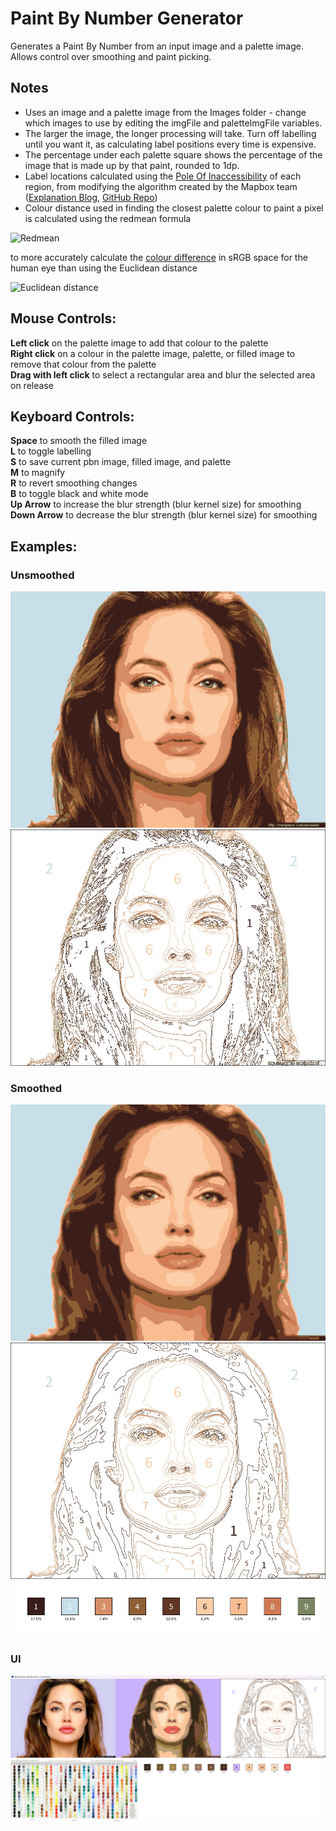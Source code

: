 # Paint By Number Generator
Generates a Paint By Number from an input image and a palette image. Allows control over smoothing and paint picking.
## Notes
* Uses an image and a palette image from the Images folder - change which images to use by editing the imgFile and paletteImgFile variables.  
* The larger the image, the longer processing will take. Turn off labelling until you want it, as calculating label positions every time is expensive.  
* The percentage under each palette square shows the percentage of the image that is made up by that paint, rounded to 1dp.  
* Label locations calculated using the [Pole Of Inaccessibility](https://en.wikipedia.org/wiki/Pole_of_inaccessibility) of each region, from modifying the algorithm created by the Mapbox team ([Explanation Blog](https://blog.mapbox.com/a-new-algorithm-for-finding-a-visual-center-of-a-polygon-7c77e6492fbc), [GitHub Repo](https://github.com/mapbox/polylabel))
* Colour distance used in finding the closest palette colour to paint a pixel is calculated using the redmean formula

![Redmean](https://wikimedia.org/api/rest_v1/media/math/render/svg/95ee06baaa28944c5b1e06876439d1b579cf03c9)  

to more accurately calculate the [colour difference](https://en.wikipedia.org/wiki/Color_difference) in sRGB space for the human eye than using the Euclidean distance  

![Euclidean distance](https://wikimedia.org/api/rest_v1/media/math/render/svg/15763fc04b6dbbc90c64db3b39a1442106a394af)  

## Mouse Controls:  
**Left click** on the palette image to add that colour to the palette  
**Right click** on a colour in the palette image, palette, or filled image to remove that colour from the palette  
**Drag with left click** to select a rectangular area and blur the selected area on release
  
## Keyboard Controls:  
**Space** to smooth the filled image  
**L** to toggle labelling  
**S** to save current pbn image, filled image, and palette  
**M** to magnify  
**R** to revert smoothing changes  
**B** to toggle black and white mode  
**Up Arrow** to increase the blur strength (blur kernel size) for smoothing  
**Down Arrow** to decrease the blur strength (blur kernel size) for smoothing  

## Examples:
### Unsmoothed
![Filled Image](/Examples/unsmoothed/filledImg.jpg)  
![Paint By Number Image](/Examples/unsmoothed/paintByNumberImg.jpg)  
### Smoothed  
![Filled Image](/Examples/smoothed/filledImg.jpg)  
![Paint By Number Image](/Examples/smoothed/paintByNumberImg.jpg)  
![Palette](/Examples/smoothed/palette.jpg)  
### UI
![User interface](Examples/ui.png)
